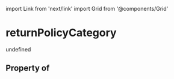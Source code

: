 import Link from 'next/link'
import Grid from '@components/Grid'

# returnPolicyCategory

undefined

## Property of



